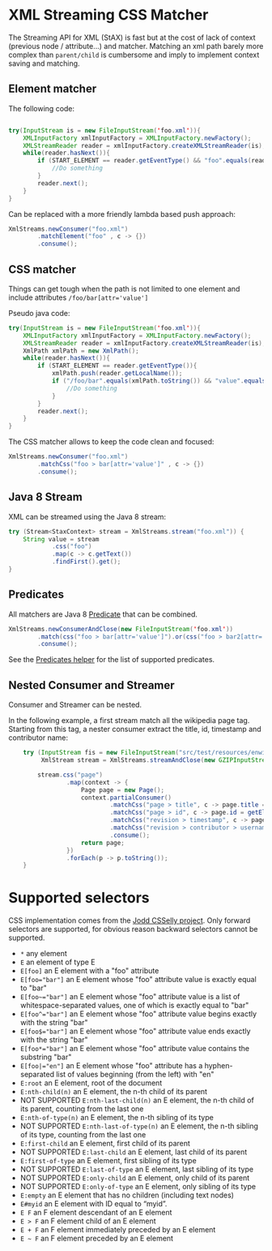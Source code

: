 XML Streaming CSS Matcher
==================

The Streaming API for XML (StAX) is fast but at the cost of lack of context (previous node / attribute...) and matcher. 
Matching an xml path barely more complex than `parent/child` is cumbersome and imply to implement context saving and matching. 



Element matcher
------------------

The following code:

```java

try(InputStream is = new FileInputStream('foo.xml')){
    XMLInputFactory xmlInputFactory = XMLInputFactory.newFactory();
    XMLStreamReader reader = xmlInputFactory.createXMLStreamReader(is);
    while(reader.hasNext()){
        if (START_ELEMENT == reader.getEventType() && "foo".equals(reader.getLocalName())){
            //Do something
        }
        reader.next();
    }
}
```

Can be replaced with a more friendly lambda based push approach:

```java
XmlStreams.newConsumer("foo.xml")
        .matchElement("foo" , c -> {})
        .consume();
```


CSS matcher
------------------

Things can get tough when the path is not limited to one element and include attributes `/foo/bar[attr='value']`

Pseudo java code:

```java
try(InputStream is = new FileInputStream('foo.xml')){
    XMLInputFactory xmlInputFactory = XMLInputFactory.newFactory();
    XMLStreamReader reader = xmlInputFactory.createXMLStreamReader(is);
    XmlPath xmlPath = new XmlPath();
    while(reader.hasNext()){
        if (START_ELEMENT == reader.getEventType()){
            xmlPath.push(reader.getLocalName());
            if ("/foo/bar".equals(xmlPath.toString()) && "value".equals(reader.getAttributeValue(null, "attr"))) {
                //Do something
            }
        }
        reader.next();
    }
}
```

The CSS matcher allows to keep the code clean and focused:

```java
XmlStreams.newConsumer("foo.xml")
        .matchCss("foo > bar[attr='value']" , c -> {})
        .consume();
```



Java 8 Stream
----------------------------------------

XML can be streamed using the Java 8 stream:

```java
try (Stream<StaxContext> stream = XmlStreams.stream("foo.xml")) {
    String value = stream
            .css("foo")
            .map(c -> c.getText())
            .findFirst().get();
}
```


Predicates
------------------

All matchers are Java 8 [Predicate](https://docs.oracle.com/javase/8/docs/api/java/util/function/Predicate.html) that can be combined.


```java
XmlStreams.newConsumerAndClose(new FileInputStream('foo.xml'))
        .match(css("foo > bar[attr='value']").or(css("foo > bar2[attr='value']")), c -> {})
        .consume();
```

See the [Predicates helper](org/nlab/xml/stream/predicate/Predicates.java) for the list of supported predicates.




Nested Consumer and Streamer
------------------

Consumer and Streamer can be nested.

In the following example, a first stream match all the wikipedia page tag. Starting from this tag, 
a nester consumer extract the title, id, timestamp and contributor name:

```java
    try (InputStream fis = new FileInputStream("src/test/resources/enwiki-latest-pages-articles2.gz");
         XmlStream stream = XmlStreams.streamAndClose(new GZIPInputStream(fis))) {

        stream.css("page")
                .map(context -> {
                    Page page = new Page();
                    context.partialConsumer()
                            .matchCss("page > title", c -> page.title = getElementText(c.getStreamReader()))
                            .matchCss("page > id", c -> page.id = getElementText(c.getStreamReader()))
                            .matchCss("revision > timestamp", c -> page.lastRevision = getElementText(c.getStreamReader()))
                            .matchCss("revision > contributor > username", c -> page.lastContributor = getElementText(c.getStreamReader()))
                            .consume();
                    return page;
                })
                .forEach(p -> p.toString());
    }
```

Supported selectors 
=========================

CSS implementation comes from the [Jodd CSSelly project](http://jodd.org/doc/csselly/). 
Only forward selectors are supported, for obvious reason backward selectors cannot be supported.


* `*` any element
* `E` an element of type E
* `E[foo]` an E element with a "foo" attribute
* `E[foo="bar"]` an E element whose "foo" attribute value is exactly equal to "bar"
* `E[foo~="bar"]` an E element whose "foo" attribute value is a list of whitespace-separated values, one of which is exactly equal to "bar"
* `E[foo^="bar"]` an E element whose "foo" attribute value begins exactly with the string "bar"
* `E[foo$="bar"]` an E element whose "foo" attribute value ends exactly with the string "bar"
* `E[foo*="bar"]` an E element whose "foo" attribute value contains the substring "bar"
* `E[foo|="en"]` an E element whose "foo" attribute has a hyphen-separated list of values beginning (from the left) with "en"
* `E:root` an E element, root of the document
* `E:nth-child(n)` an E element, the n-th child of its parent
* NOT SUPPORTED `E:nth-last-child(n)` an E element, the n-th child of its parent, counting from the last one
* `E:nth-of-type(n)` an E element, the n-th sibling of its type
* NOT SUPPORTED `E:nth-last-of-type(n)` an E element, the n-th sibling of its type, counting from the last one
* `E:first-child` an E element, first child of its parent
* NOT SUPPORTED `E:last-child` an E element, last child of its parent
* `E:first-of-type` an E element, first sibling of its type
* NOT SUPPORTED `E:last-of-type` an E element, last sibling of its type
* NOT SUPPORTED `E:only-child` an E element, only child of its parent
* NOT SUPPORTED `E:only-of-type` an E element, only sibling of its type
* `E:empty` an E element that has no children (including text nodes)
* `E#myid` an E element with ID equal to “myid”.
* `E F` an F element descendant of an E element
* `E > F` an F element child of an E element
* `E + F` an F element immediately preceded by an E element
* `E ~ F` an F element preceded by an E element

